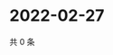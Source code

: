 # 2022-02-27

共 0 条

<!-- BEGIN WEIBO -->
<!-- 最后更新时间 Sun Feb 27 2022 20:18:29 GMT+0800 (China Standard Time) -->

<!-- END WEIBO -->
